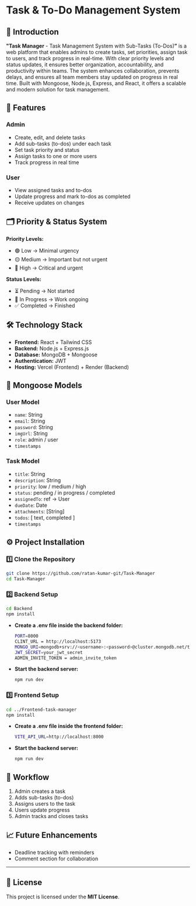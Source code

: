 # **Task & To-Do Management System**

## 📌 Introduction
**"Task Manager** - Task Management System with Sub-Tasks (To-Dos)**”** is a web platform that enables admins to create tasks, set priorities, assign task to users, and track progress in real-time. With clear priority levels and status updates, it ensures better organization, accountability, and productivity within teams. The system enhances collaboration, prevents delays, and ensures all team members stay updated on progress in real time. Built with Mongoose, Node.js, Express, and React, it offers a scalable and modern solution for task management.


## 🚀 Features
### **Admin**
- Create, edit, and delete tasks
- Add sub-tasks (to-dos) under each task
- Set task priority and status
- Assign tasks to one or more users
- Track progress in real time

### **User**
- View assigned tasks and to-dos
- Update progress and mark to-dos as completed
- Receive updates on changes


## 🗂 Priority & Status System
**Priority Levels:**
- 🟢 Low → Minimal urgency
- 🟡 Medium → Important but not urgent
- 🔴 High → Critical and urgent

**Status Levels:**
- ⏳ Pending → Not started
- 🔄 In Progress → Work ongoing
- ✅ Completed → Finished


## 🛠 Technology Stack
- **Frontend:** React + Tailwind CSS
- **Backend:** Node.js + Express.js
- **Database:** MongoDB + Mongoose
- **Authentication:** JWT
- **Hosting:** Vercel (Frontend) + Render (Backend)


## 📂 Mongoose Models
### **User Model**
- `name`: String  
- `email`: String  
- `password`: String  
- `imgUrl`: String 
- `role`: admin / user  
- `timestamps`

### **Task Model**
- `title`: String  
- `description`: String  
- `priority`: low / medium / high  
- `status`: pending / in progress / completed  
- `assignedTo`: ref → User  
- `dueDate`: Date 
- `attachments`: [String]
- `todos`: [ text, completed ]  
- `timestamps`



## ⚙️ Project Installation

### **1️⃣ Clone the Repository**
```bash
git clone https://github.com/ratan-kumar-git/Task-Manager
cd Task-Manager
```

### **2️⃣ Backend Setup**
```bash
cd Backend
npm install
```

- **Create a .env file inside the backend folder:**
    ```bash
    PORT=8000
    CLINT_URL = http://localhost:5173
    MONGO_URI=mongodb+srv://<username>:<password>@cluster.mongodb.net/taskdb
    JWT_SECRET=your_jwt_secret
    ADMIN_INVITE_TOKEN = admin_invite_token
    ```
- **Start the backend server:**
    ```bash
    npm run dev
    ```
### **3️⃣ Frontend Setup**
```bash
cd ../Frontend-task-manager
npm install
```
- **Create a .env file inside the frontend folder:**
    ```bash
    VITE_API_URL=http://localhost:8000
    ```
- **Start the backend server:**
    ```bash
    npm run dev
    ```


## 🔄 Workflow
1. Admin creates a task
2. Adds sub-tasks (to-dos)
3. Assigns users to the task
4. Users update progress
5. Admin tracks and closes tasks



## 📈 Future Enhancements
- Deadline tracking with reminders
- Comment section for collaboration

---
## 📜 License
This project is licensed under the **MIT License**.
